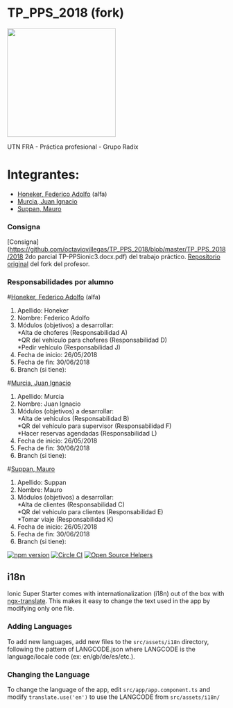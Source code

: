 # TP_PPS_2018 (fork)

<img src="https://pbs.twimg.com/profile_images/384918342/utnfra_400x400.jpg" width="250" />

UTN FRA - Práctica profesional - Grupo Radix

# Integrantes: 
* [Honeker, Federico Adolfo](http://github.com/hnkr777) (alfa)
* [Murcia, Juan Ignacio](http://github.com/JuanM96)
* [Suppan, Mauro](http://github.com/MauroSuppan)


### Consigna

[Consigna](https://github.com/octaviovillegas/TP_PPS_2018/blob/master/TP_PPS_2018/2018 2do parcial TP-PPSionic3.docx.pdf) del trabajo práctico.
[Repositorio original](https://github.com/octaviovillegas/TP_PPS_2018.git) del fork del profesor.


### Responsabilidades por alumno


#[Honeker, Federico Adolfo](http://github.com/hnkr777) (alfa)

1. Apellido: Honeker
2. Nombre: Federico Adolfo
3. Módulos (objetivos) a desarrollar: 
        <br>*Alta de choferes (Responsabilidad A)
        <br>*QR del vehículo para choferes (Responsabilidad D)
        <br>*Pedir vehículo (Responsabilidad J)
4. Fecha de inicio: 26/05/2018
5. Fecha de fin: 30/06/2018
6. Branch (si tiene):


#[Murcia, Juan Ignacio](http://github.com/JuanM96)

1. Apellido: Murcia
2. Nombre: Juan Ignacio
3. Módulos (objetivos) a desarrollar: 
        <br>*Alta de vehículos (Responsabilidad B)
        <br>*QR del vehículo para supervisor (Responsabilidad F)
        <br>*Hacer reservas agendadas (Responsabilidad L)
4. Fecha de inicio: 26/05/2018
5. Fecha de fin: 30/06/2018
6. Branch (si tiene): 


#[Suppan, Mauro](http://github.com/MauroSuppan)

1. Apellido: Suppan
2. Nombre: Mauro
3. Módulos (objetivos) a desarrollar: 
        <br>*Alta de clientes (Responsabilidad C)
        <br>*QR del vehiculo para clientes (Responsabilidad E)
        <br>*Tomar viaje (Responsabilidad K)
4. Fecha de inicio: 26/05/2018
5. Fecha de fin: 30/06/2018
6. Branch (si tiene):



[![npm version](https://badge.fury.io/js/ionic-angular.svg)](https://badge.fury.io/js/ionic-angular)
[![Circle CI](https://circleci.com/gh/ionic-team/ionic.svg?style=shield&circle-token=:circle-token)](https://circleci.com/gh/ionic-team/ionic)
[![Open Source Helpers](https://www.codetriage.com/ionic-team/ionic/badges/users.svg)](https://www.codetriage.com/ionic-team/ionic)


## i18n

Ionic Super Starter comes with internationalization (i18n) out of the box with
[ngx-translate](https://github.com/ngx-translate/core). This makes it easy to
change the text used in the app by modifying only one file. 

### Adding Languages

To add new languages, add new files to the `src/assets/i18n` directory,
following the pattern of LANGCODE.json where LANGCODE is the language/locale
code (ex: en/gb/de/es/etc.).

### Changing the Language

To change the language of the app, edit `src/app/app.component.ts` and modify
`translate.use('en')` to use the LANGCODE from `src/assets/i18n/`
